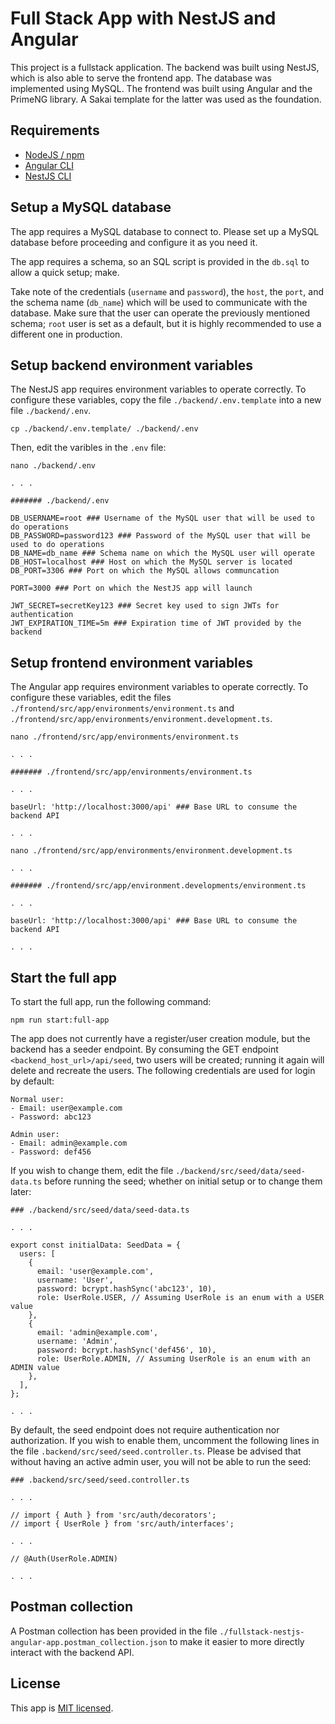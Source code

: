 # Full Stack App with NestJS and Angular

This project is a fullstack application. The backend was built using NestJS, which is also able to serve the frontend app. The database was implemented using MySQL. The frontend was built using Angular and the PrimeNG library. A Sakai template for the latter was used as the foundation.

## Requirements

- [NodeJS / npm](https://nodejs.org/es/download)
- [Angular CLI](https://angular.dev/installation)
- [NestJS CLI](https://docs.nestjs.com/)

## Setup a MySQL database

The app requires a MySQL database to connect to. Please set up a MySQL database before proceeding and configure it as you need it.

The app requires a schema, so an SQL script is provided in the `db.sql` to allow a quick setup; make.

Take note of the credentials (`username` and `password`), the `host`, the `port`, and the schema name (`db_name`) which will be used to communicate with the database. Make sure that the user can operate the previously mentioned schema; `root` user is set as a default, but it is highly recommended to use a different one in production.

## Setup backend environment variables

The NestJS app requires environment variables to operate correctly. To configure these variables, copy the file `./backend/.env.template` into a new file `./backend/.env`.

```
cp ./backend/.env.template/ ./backend/.env
```

Then, edit the varibles in the `.env` file:

```
nano ./backend/.env

. . .

####### ./backend/.env

DB_USERNAME=root ### Username of the MySQL user that will be used to do operations
DB_PASSWORD=password123 ### Password of the MySQL user that will be used to do operations
DB_NAME=db_name ### Schema name on which the MySQL user will operate
DB_HOST=localhost ### Host on which the MySQL server is located
DB_PORT=3306 ### Port on which the MySQL allows communcation

PORT=3000 ### Port on which the NestJS app will launch

JWT_SECRET=secretKey123 ### Secret key used to sign JWTs for authentication
JWT_EXPIRATION_TIME=5m ### Expiration time of JWT provided by the backend

```

## Setup frontend environment variables

The Angular app requires environment variables to operate correctly. To configure these variables, edit the files `./frontend/src/app/environments/environment.ts` and `./frontend/src/app/environments/environment.development.ts`.

```
nano ./frontend/src/app/environments/environment.ts

. . .

####### ./frontend/src/app/environments/environment.ts

. . .

baseUrl: 'http://localhost:3000/api' ### Base URL to consume the backend API

. . .

nano ./frontend/src/app/environments/environment.development.ts

. . .

####### ./frontend/src/app/environment.developments/environment.ts

. . .

baseUrl: 'http://localhost:3000/api' ### Base URL to consume the backend API

. . .
```

## Start the full app

To start the full app, run the following command:

```
npm run start:full-app
```

The app does not currently have a register/user creation module, but the backend has a seeder endpoint. By consuming the GET endpoint `<backend_host_url>/api/seed`, two users will be created; running it again will delete and recreate the users. The following credentials are used for login by default:

```
Normal user:
- Email: user@example.com
- Password: abc123

Admin user:
- Email: admin@example.com
- Password: def456
```

If you wish to change them, edit the file `./backend/src/seed/data/seed-data.ts` before running the seed; whether on initial setup or to change them later:

```
### ./backend/src/seed/data/seed-data.ts

. . .

export const initialData: SeedData = {
  users: [
    {
      email: 'user@example.com',
      username: 'User',
      password: bcrypt.hashSync('abc123', 10),
      role: UserRole.USER, // Assuming UserRole is an enum with a USER value
    },
    {
      email: 'admin@example.com',
      username: 'Admin',
      password: bcrypt.hashSync('def456', 10),
      role: UserRole.ADMIN, // Assuming UserRole is an enum with an ADMIN value
    },
  ],
};

. . .
```

By default, the seed endpoint does not require authentication nor authorization. If you wish to enable them, uncomment the following lines in the file `.backend/src/seed/seed.controller.ts`. Please be advised that without having an active admin user, you will not be able to run the seed:

```
### .backend/src/seed/seed.controller.ts

. . .

// import { Auth } from 'src/auth/decorators';
// import { UserRole } from 'src/auth/interfaces';

. . .

// @Auth(UserRole.ADMIN)

. . .

```

## Postman collection

A Postman collection has been provided in the file `./fullstack-nestjs-angular-app.postman_collection.json` to make it easier to more directly interact with the backend API.

## License

This app is [MIT licensed](https://github.com/amilkargm/prueba-tecnica-nestjs-angular/blob/main/LICENSE).
